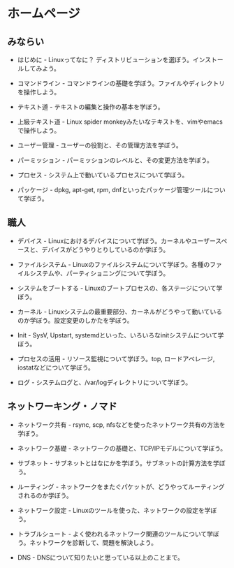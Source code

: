 # ホームページ

## みならい

* はじめに - Linuxってなに？ ディストリビューションを選ぼう。インストールしてみよう。

* コマンドライン - コマンドラインの基礎を学ぼう。ファイルやディレクトリを操作しよう。

* テキスト道 - テキストの編集と操作の基本を学ぼう。

* 上級テキスト道 - Linux spider monkeyみたいなテキストを、vimやemacsで操作しよう。

* ユーザー管理 - ユーザーの役割と、その管理方法を学ぼう。

* パーミッション - パーミッションのレベルと、その変更方法を学ぼう。

* プロセス - システム上で動いているプロセスについて学ぼう。

* パッケージ - dpkg, apt-get, rpm, dnfといったパッケージ管理ツールについて学ぼう。

## 職人

* デバイス - Linuxにおけるデバイスについて学ぼう。カーネルやユーザースペースと、デバイスがどうやりとりしているのか学ぼう。

* ファイルシステム - Linuxのファイルシステムについて学ぼう。各種のファイルシステムや、パーティショニングについて学ぼう。

* システムをブートする - Linuxのブートプロセスの、各ステージについて学ぼう。

* カーネル - Linuxシステムの最重要部分、カーネルがどうやって動いているのか学ぼう。設定変更のしかたを学ぼう。

* Init - SysV, Upstart, systemdといった、いろいろなinitシステムについて学ぼう。

* プロセスの活用 - リソース監視について学ぼう。top, ロードアベレージ, iostatなどについて学ぼう。

* ログ - システムログと、/var/logディレクトリについて学ぼう。

## ネットワーキング・ノマド

* ネットワーク共有 - rsync, scp, nfsなどを使ったネットワーク共有の方法を学ぼう。

* ネットワーク基礎 - ネットワークの基礎と、TCP/IPモデルについて学ぼう。

* サブネット - サブネットとはなにかを学ぼう。サブネットの計算方法を学ぼう。

* ルーティング - ネットワークをまたぐパケットが、どうやってルーティングされるのか学ぼう。

* ネットワーク設定 - Linuxのツールを使った、ネットワークの設定を学ぼう。

* トラブルシュート - よく使われるネットワーク関連のツールについて学ぼう。ネットワークを診断して、問題を解決しよう。

* DNS - DNSについて知りたいと思っている以上のことまで。

